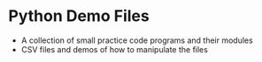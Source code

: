 # Python Demo Files
- A collection of small practice code programs and their modules
- CSV files and demos of how to manipulate the files
